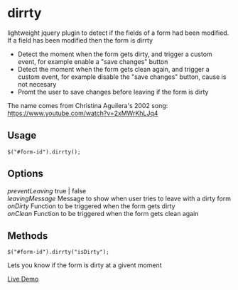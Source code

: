 dirrty
===========

lightweight jquery plugin to detect if the fields of a form had been modified.   
If a field has been modified then the form is dirrty  

- Detect the moment when the form gets dirty, and trigger a custom event, for example enable a "save changes" button
- Detect the moment when the form gets clean again, and trigger a custom event, for example disable the "save changes" button, cause is not necesary
- Promt the user to save changes before leaving if the form is dirty

The name comes from Christina Aguilera's 2002 song:
https://www.youtube.com/watch?v=2xMWrKhLJq4


Usage
--------
`$("#form-id").dirrty();`

Options
--------

*preventLeaving* true | false  
*leavingMessage*  Message to show when user tries to leave with a dirty form  
*onDirty* Function to be triggered when the form gets dirty  
*onClean* Function to be triggered when the form gets clean again  

Methods
---------

`$("#form-id").dirrty("isDirty");`

Lets you know if the form is dirty at a givent moment

[Live Demo](http://rubentd.com/dirrty)
